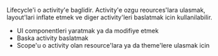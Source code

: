 Lifecycle'i o activity'e baglidir.
Activity'e ozgu reources'lara ulasmak, layout'lari inflate etmek ve diger activity'leri baslatmak icin kullanilabilir.
- UI componentleri yaratmak ya da modifiye etmek
- Baska activity baslatmak
- Scope'u o activity olan resource'lara ya da theme'lere ulasmak icin